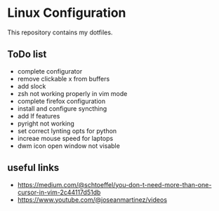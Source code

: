 # Linux Configuration
This repository contains my dotfiles.

## ToDo list
- complete configurator
- remove clickable x from buffers
- add slock
- zsh not working properly in vim mode
- complete firefox configuration
- install and configure syncthing
- add lf features
- pyright not working
- set correct lynting opts for python
- increae mouse speed for laptops
- dwm icon open window not visable

## useful links
- https://medium.com/@schtoeffel/you-don-t-need-more-than-one-cursor-in-vim-2c44117d51db
- https://www.youtube.com/@joseanmartinez/videos
